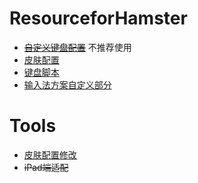 # ResourceforHamster
- ~~[自定义键盘配置](https://github.com/BlackCCCat/ResourceforHamster/tree/main/Custom_Keyboard)~~ 不推荐使用
- [皮肤配置](https://github.com/BlackCCCat/ResourceforHamster/tree/main/Skin_Keyboard)
- [键盘脚本](https://github.com/BlackCCCat/ResourceforHamster/tree/main/Keyboard_Script)
- [输入法方案自定义部分](https://github.com/BlackCCCat/ResourceforHamster/tree/main/Input_Method)

# Tools
- [皮肤配置修改](https://github.com/BlackCCCat/ResourceforHamster/tree/main/Python_Tools)
- ~~iPad端适配~~
